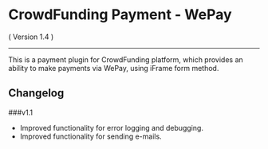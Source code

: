 CrowdFunding Payment - WePay
==========================
( Version 1.4 )
- - -

This is a payment plugin for CrowdFunding platform, which provides an ability to make payments via WePay, using iFrame form method.

Changelog
---------

###v1.1
* Improved functionality for error logging and debugging.
* Improved functionality for sending e-mails.